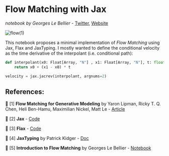 # Flow Matching with Jax
_notebook by Georges Le Bellier_  - [Twitter](https://twitter.com/_lebellig), [Website](https://gle-bellier.github.io)

![flow(1)](https://github.com/gle-bellier/jax_fm/blob/main/swiss_1000.gif)

This notebook proposes a minimal implementation of _Flow Matching_ using Jax, Flax and JaxTyping. I mostly wanted to define the conditional velocity as the time derivative of the interpolant (i.e. conditional path):
```python
def interpolant(x0: Float[Array, "N"] , x1: Float[Array, "N"], t: float) -> Float[Array, "N"]:
    return x0 + (x1 - x0) * t

velocity = jax.jacrev(interpolant, argnums=2)
```

## References:

📄 [1] **Flow Matching for Generative Modeling** by Yaron Lipman, Ricky T. Q. Chen, Heli Ben-Hamu, Maximilian Nickel, Matt Le - [Article](https://arxiv.org/abs/2210.02747)

🐍 [2] **Jax** - [Code](https://github.com/jax-ml/jax)

🐍 [3] **Flax** - [Code](https://github.com/google/flax)

🐍 [4] **JaxTyping** by Patrick Kidger - [Doc](https://github.com/patrick-kidger/jaxtyping)

🐍 [5] **Introduction to Flow Matching** by Georges Le Bellier - [Notebook](https://github.com/gle-bellier/flow-matching/tree/main)
